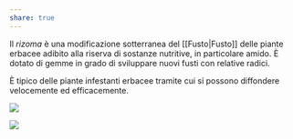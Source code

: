 ```yaml
---
share: true
---
```

Il *rizoma* è una modificazione sotterranea del [[Fusto|Fusto]] delle piante erbacee adibito alla riserva di sostanze nutritive, in particolare amido.
È dotato di gemme in grado di sviluppare nuovi fusti con relative radici. 

È tipico delle piante infestanti erbacee tramite cui si possono diffondere velocemente ed efficacemente.

![](68d4453ec7e6b5981987d4246f035340_MD5%201.png)

![](be1d9d90e7bed0607f2e683007b74bf6_MD5%201.png)